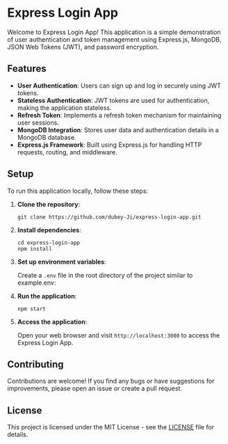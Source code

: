 # Express Login App

Welcome to Express Login App! This application is a simple demonstration of user authentication and token management using Express.js, MongoDB, JSON Web Tokens (JWT), and password encryption.

## Features

- **User Authentication**: Users can sign up and log in securely using JWT tokens.
- **Stateless Authentication**: JWT tokens are used for authentication, making the application stateless.
- **Refresh Token**: Implements a refresh token mechanism for maintaining user sessions.
- **MongoDB Integration**: Stores user data and authentication details in a MongoDB database.
- **Express.js Framework**: Built using Express.js for handling HTTP requests, routing, and middleware.

## Setup

To run this application locally, follow these steps:

1. **Clone the repository**:

    ```
    git clone https://github.com/dubey-Ji/express-login-app.git
    ```

2. **Install dependencies**:

    ```
    cd express-login-app
    npm install
    ```

3. **Set up environment variables**:

    Create a `.env` file in the root directory of the project similar to example.env:

4. **Run the application**:

    ```
    npm start
    ```

5. **Access the application**:

    Open your web browser and visit `http://localhost:3000` to access the Express Login App.

## Contributing

Contributions are welcome! If you find any bugs or have suggestions for improvements, please open an issue or create a pull request.

## License

This project is licensed under the MIT License - see the [LICENSE](LICENSE) file for details.


